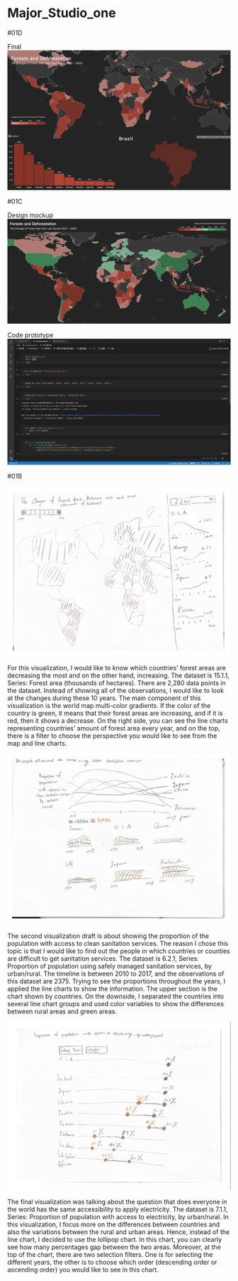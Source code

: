 # Major_Studio_one

#01D

Final
![image](https://github.com/CloudLun/Major_Studio_one/blob/main/final.png)

#01C

Design mockup
![image](https://github.com/CloudLun/Major_Studio_one/blob/main/design.png)

Code prototype
![image](https://github.com/CloudLun/Major_Studio_one/blob/main/data.png)



#01B

![image](https://github.com/CloudLun/Major_Studio_one/blob/main/Sketch%20One.png)

For this visualization, I would like to know which countries’ forest areas are decreasing the most and on the other hand, increasing. The dataset is 15.1.1, Series: Forest area (thousands of hectares). There are 2,280 data points in the dataset. Instead of showing all of the observations, I would like to look at the changes during these 10 years. The main component of this visualization is the world map multi-color gradients. If the color of the country is green, it means that their forest areas are increasing, and if it is red, then it shows a decrease. On the right side, you can see the line charts representing countries’ amount of   forest area every year, and on the top, there is a filter to choose the perspective you would like to see from the map and line charts.


![image](https://github.com/CloudLun/Major_Studio_one/blob/main/Sketch%20Two.png)

The second visualization draft is about showing the proportion of the population with access to clean sanitation services. The reason I chose this topic is that I would like to find out the people in which countries or counties are difficult to get sanitation services. The dataset is 6.2.1, Series: Proportion of population using safely managed sanitation services, by urban/rural. The timeline is between 2010 to 2017, and the observations of this dataset are 2375. Trying to see the proportions throughout the years, I applied the line charts to show the information. The upper section is the chart shown by countries. On the downside, I separated the countries into several line chart groups and used color variables to show the differences between rural areas and green areas.


![image](https://github.com/CloudLun/Major_Studio_one/blob/main/Sketch%20Three.png)

The final visualization was talking about the question that does everyone in the world has the same accessibility to apply electricity. The dataset is 7.1.1, Series: Proportion of population with access to electricity, by urban/rural. In this visualization, I focus more on the differences between countries and also the variations between the rural and urban areas. Hence, instead of the line chart, I decided to use the lollipop chart. In this chart, you can clearly see how many percentages gap between the two areas. Moreover, at the top of the chart, there are two selection filters. One is for selecting the different years, the other is to choose which order (descending order or ascending order) you would like to see in this chart.
